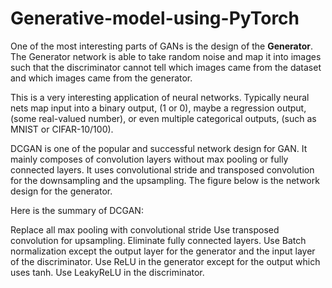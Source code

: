 # Generative-model-using-PyTorch

One of the most interesting parts of GANs is the design of the **Generator**. The Generator network is able to take random noise and map it into images such that the discriminator cannot tell which images came from the dataset and which images came from the generator.

This is a very interesting application of neural networks. Typically neural nets map input into a binary output, (1 or 0), maybe a regression output, (some real-valued number), or even multiple categorical outputs, (such as MNIST or CIFAR-10/100).

DCGAN is one of the popular and successful network design for GAN. It mainly composes of convolution layers without max pooling or fully connected layers. It uses convolutional stride and transposed convolution for the downsampling and the upsampling. The figure below is the network design for the generator.

Here is the summary of DCGAN:

Replace all max pooling with convolutional stride
Use transposed convolution for upsampling.
Eliminate fully connected layers.
Use Batch normalization except the output layer for the generator and the input layer of the discriminator.
Use ReLU in the generator except for the output which uses tanh.
Use LeakyReLU in the discriminator.
